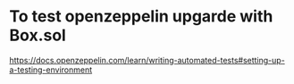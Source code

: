 # To test openzeppelin upgarde with Box.sol
https://docs.openzeppelin.com/learn/writing-automated-tests#setting-up-a-testing-environment
